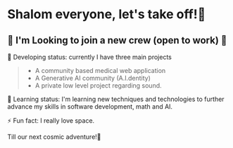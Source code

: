 # Shalom everyone, let's take off!🚀

## 💼 I'm Looking to join a new crew (open to work) 💼

🔭 Developing status: currently I have three main projects
>- A community based medical web application
>- A Generative AI community (A.I.dentity)
>- A private low level project regarding sound.

🌱 Learning status: I'm learning new techniques and technologies to further advance my skills in software development, math and AI.

⚡ Fun fact: I really love space.

Till our next cosmic adventure!🚀
